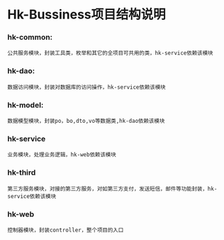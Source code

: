 # Hk-Bussiness项目结构说明
### hk-common:
    公共服务模块，封装工具类，枚举和其它的全项目可共用的类，hk-service依赖该模块
### hk-dao:
    数据访问模块，封装对数据库的访问操作，hk-service依赖该模块
### hk-model:
    数据模型模块，封装po，bo,dto,vo等数据类,hk-dao依赖该模块
### hk-service
    业务模块，处理业务逻辑，hk-web依赖该模块
### hk-third
    第三方服务模块，对接的第三方服务，对如第三方支付，发送短信，邮件等功能封装，hk-service依赖该模块
### hk-web
    控制器模块，封装controller，整个项目的入口